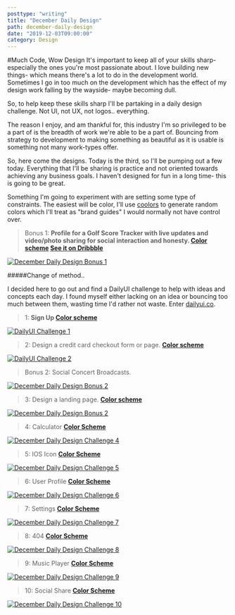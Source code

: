 ```yaml
---
posttype: "writing"
title: "December Daily Design"
path: december-daily-design
date: "2019-12-03T09:00:00"
category: Design
---
```


#Much Code, Wow Design
It's important to keep all of your skills sharp- especially the ones you're most passionate about. I love building new things- which means there's a lot to do in the development world. Sometimes I go in too much on the development which has the effect of my design work falling by the wayside- maybe becoming dull.

So, to help keep these skills sharp I'll be partaking in a daily design challenge. Not UI, not UX, not logos.. everything.

The reason I enjoy, and am thankful for, this industry I'm so privileged to be a part of is the breadth of work we're able to be a part of. Bouncing from strategy to development to making something as beautiful as it is usable is something not many work-types offer.

So, here come the designs. Today is the third, so I'll be pumping out a few today. Everything that I'll be sharing is practice and not oriented towards achieving any business goals. I haven't designed for fun in a long time- this is going to be great.

Something I'm going to experiment with are setting some type of constraints. The easiest will be color, I'll use [coolors](https://coolors.co/) to generate random colors which I'll treat as "brand guides" I would normally not have control over.



> Bonus 1: **Profile for a Golf Score Tracker with live updates and video/photo sharing for social interaction and honesty. [Color scheme](https://coolors.co/4e0250-801a86-645986-8fe388-58bc82) [See it on Dribbble](https://dribbble.com/shots/8808609-UI-Practice-1)**

<a href="https://dribbble.com/shots/8808609-UI-Practice-1" class="imagelink" >
  <img src="https://cdn.dribbble.com/users/32047/screenshots/8808609/media/95b3937bd9d8956ea90413d7d7b5021f.png" alt="December Daily Design Bonus 1" />
</a>

#####Change of method..

I decided here to go out and find a DailyUI challenge to help with ideas and concepts each day. I found myself either lacking on an idea or bouncing too much between them, wasting time I'd rather not waste. Enter [dailyui.co](https://www.dailyui.co/).

> 1: **Sign Up [Color scheme](https://coolors.co/fb3640-0a2463-247ba0-605f5e-e2e2e2)**

<a href="https://dribbble.com/shots/8813867-DailyUI-Challenge-1" class="imagelink" >
  <img src="https://cdn.dribbble.com/users/32047/screenshots/8813867/media/2b7018e06cbf3ab51d5f7bfa1d23f659.png" alt="DailyUI Challenge 1" />
</a>

> 2: Design a credit card checkout form or page. **[Color scheme](https://coolors.co/757761-f4e76e-f7fe72-8ff7a7-51bbfe)**

<a href="https://dribbble.com/shots/8813867-DailyUI-Challenge-2" class="imagelink" >
  <img src="https://cdn.dribbble.com/users/32047/screenshots/8835765/media/1b49d4307261acdaf05517fde1c0a0fb.png" alt="DailyUI Challenge 2" />
</a>

> Bonus 2: Social Concert Broadcasts.

<a href="https://dribbble.com/shots/8847978-Social-Concert-Broadcasts" class="imagelink" >
  <img src="https://cdn.dribbble.com/users/32047/screenshots/8847978/media/9efff9bf29f70e938a682154ee435247.png" alt="December Daily Design Bonus 2" />
</a>

> 3: Design a landing page. **[Color scheme](https://coolors.co/595959-7f7f7f-a5a5a5-cccccc-f2f2f2)**

<a href="https://dribbble.com/shots/8874470-DailyUI-Challenge-3" class="imagelink" >
  <img src="https://cdn.dribbble.com/users/32047/screenshots/8874470/media/3db5886a41aebc6a8c52411fa71742d3.png" alt="December Daily Design Bonus 2" />
</a>

> 4: Calculator **[Color Scheme](https://coolors.co/dce0d9-31081f-6b0f1a-595959-808f85)**

<a href="https://dribbble.com/shots/8937007-DailyUI-Challenge-4" class="imagelink" >
  <img src="https://cdn.dribbble.com/users/32047/screenshots/8937007/media/4de424204230ce3f4e35c0a2428666db.png" alt="December Daily Design Challenge 4" />
</a>

> 5: IOS Icon **[Color Scheme](https://coolors.co/ff5e5b-d8d8d8-ffffea-00cecb-ffed66)**

<a href="https://dribbble.com/shots/8959648-Daily-UI-Challenge-5" class="imagelink" >
  <img src="https://cdn.dribbble.com/users/32047/screenshots/8959648/media/e5a209cd8fab2e017cb85b7f9d93f232.png" alt="December Daily Design Challenge 5" />
</a>

> 6: User Profile **[Color Scheme](https://coolors.co/acadbc-9b9ece-6665dd-473bf0-000500)**

<a href="https://dribbble.com/shots/8959648-Daily-UI-Challenge-6" class="imagelink" >
  <img src="https://cdn.dribbble.com/users/32047/screenshots/8994496/media/4210cba180abfb643b112acb61b236b5.png" alt="December Daily Design Challenge 6" />
</a>

> 7: Settings **[Color Scheme](https://coolors.co/8d5a97-907f9f-a4a5ae-b0c7bd-b8ebd0)**

<a href="https://dribbble.com/shots/8959648-Daily-UI-Challenge-7" class="imagelink" >
  <img src="https://cdn.dribbble.com/users/32047/screenshots/9019583/media/76210496e02a8a12974ebefba46d56c7.png" alt="December Daily Design Challenge 7" />
</a>

> 8: 404 **[Color Scheme](https://coolors.co/334139-1e2d24-c52184-e574bc-f9b4ed)**

<a href="https://dribbble.com/shots/9075112-Daily-UI-Challenge-8" class="imagelink" >
  <img src="https://cdn.dribbble.com/users/32047/screenshots/9075112/media/765d68d83b98ec1118349c1ac214f5c2.png" alt="December Daily Design Challenge 8" />
</a>

> 9: Music Player **[Color Scheme](https://coolors.co/000500-362417-92817a-f1dabf-fffbff)**

<a href="https://dribbble.com/shots/9075275-Daily-UI-Challenge-9" class="imagelink" >
  <img src="https://cdn.dribbble.com/users/32047/screenshots/9075275/media/4b562eedace291a51f3decd6ca00a3e0.png" alt="December Daily Design Challenge 9" />
</a>

> 10: Social Share **[Color Scheme](https://coolors.co/ed1c24-fdfffc-235789-f1d302-020100)**

<a href="https://dribbble.com/shots/9084443-Daily-UI-Challenge-010" class="imagelink" >
  <img src="https://cdn.dribbble.com/users/32047/screenshots/9084443/media/e84f08888c11a97d82d38abb762db87e.png" alt="December Daily Design Challenge 10" />
</a>
